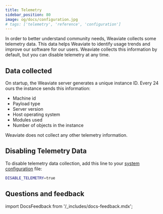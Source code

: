 ```yaml
---
title: Telemetry
sidebar_position: 80
image: og/docs/configuration.jpg
# tags: ['telemetry', 'reference', 'configuration']
---
```


In order to better understand community needs, Weaviate collects some telemetry data. This data helps Weaviate to identify usage trends and improve our software for our users. Weaviate collects this information by default, but you can disable telemetry at any time.

## Data collected

On startup, the Weaviate server generates a unique instance ID. Every 24 ours the instance sends this information:

- Machine id
- Payload type
- Server version
- Host operating system
- Modules used
- Number of objects in the instance

Weaviate does not collect any other telemetry information.

## Disabling Telemetry Data

To disable telemetry data collection, add this line to your [system configuration](/deploy/configuration/env-vars/index.md) file:

```bash
DISABLE_TELEMETRY=true
```

## Questions and feedback

import DocsFeedback from '/_includes/docs-feedback.mdx';

<DocsFeedback/>
